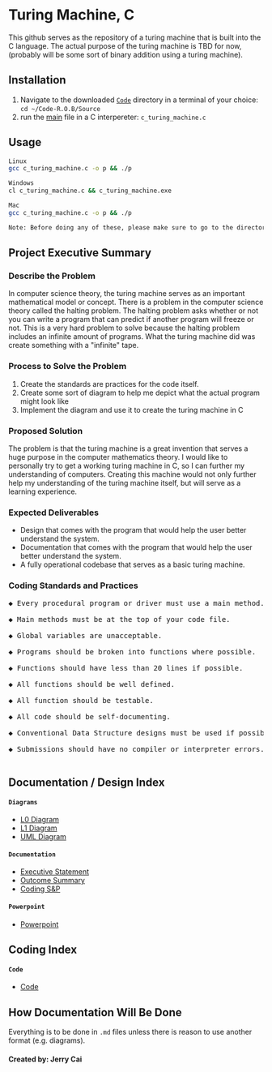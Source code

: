 # Turing Machine, C

This github serves as the repository of a turing machine that is built into the C language.
The actual purpose of the turing machine is TBD for now, (probably will be some sort of binary addition using a turing machine).

## Installation
1. Navigate to the downloaded [`Code`](Code) directory in a terminal of your choice: `cd ~/Code-R.O.B/Source`
2. run the [main](Code/c_turing_machine.c) file in a C interpereter: `c_turing_machine.c`


## Usage
```bash
Linux
gcc c_turing_machine.c -o p && ./p

Windows
cl c_turing_machine.c && c_turing_machine.exe

Mac
gcc c_turing_machine.c -o p && ./p

Note: Before doing any of these, please make sure to go to the directory that the file is in using cd.
```


## Project Executive Summary
### Describe the Problem
In computer science theory, the turing machine serves as an important mathematical model or concept. There is a problem in the computer science theory called the halting problem. The halting problem asks whether or not you can write a program that can predict if another program will freeze or not. This is a very hard problem to solve because the halting problem includes an infinite amount of programs. What the turing machine did was create something with a "infinite" tape.
 
 ### Process to Solve the Problem
 1. Create the standards are practices for the code itself.
 2. Create some sort of diagram to help me depict what the actual program might look like
 3. Implement the diagram and use it to create the turing machine in C
 
### Proposed Solution
The problem is that the turing machine is a great invention that serves a huge purpose in the computer mathematics theory. I would like to personally try to get a working turing machine in C, so I can further my understanding of computers. Creating this machine would not only further help my understanding of the turing machine itself, but will serve as a learning experience. 
 
### Expected Deliverables
 - Design that comes with the program that would help the user better understand the system.
 - Documentation that comes with the program that would help the user better understand the system.
 - A fully operational codebase that serves as a basic turing machine.

### Coding Standards and Practices
<pre>
◆ Every procedural program or driver must use a main method. <br />
◆ Main methods must be at the top of your code file. <br />
◆ Global variables are unacceptable. <br />
◆ Programs should be broken into functions where possible. <br />
◆ Functions should have less than 20 lines if possible. <br />
◆ All functions should be well defined. <br />
◆ All function should be testable. <br />
◆ All code should be self-documenting. <br />
◆ Conventional Data Structure designs must be used if possible. <br />
◆ Submissions should have no compiler or interpreter errors. <br />
</pre>


## Documentation / Design Index
#### `Diagrams`
- [L0 Diagram](https://github.com/Purolis/C-Turing-Machine/blob/main/Documentation%20%7C%7C%20Design/Diagrams/L0%20Dataflow%20Diagram.jpg)
- [L1 Diagram](https://github.com/Purolis/C-Turing-Machine/blob/main/Documentation%20%7C%7C%20Design/Diagrams/L1%20Dataflow%20Diagram.jpg)
- [UML Diagram](https://github.com/Purolis/C-Turing-Machine/blob/main/Documentation%20%7C%7C%20Design/Diagrams/UML_Turing_Machine.jpg)
#### `Documentation`
- [Executive Statement](https://github.com/Purolis/C-Turing-Machine/blob/main/Documentation%20%7C%7C%20Design/Problem_Executive_Summary.md)
- [Outcome Summary](https://github.com/Purolis/C-Turing-Machine/blob/main/Documentation%20%7C%7C%20Design/Outcome%20Summary.md)
- [Coding S&P](https://github.com/Purolis/C-Turing-Machine/blob/main/Documentation%20%7C%7C%20Design/Coding_S%26P.md)
#### `Powerpoint`
- [Powerpoint](https://github.com/Purolis/C-Turing-Machine/blob/main/Documentation%20%7C%7C%20Design/C%20Turing%20Machine%20Presentation.pptx)

## Coding Index
#### `Code`
- [Code](https://github.com/Purolis/C-Turing-Machine/blob/main/Code/c_turing_machine.c)




## How Documentation Will Be Done
Everything is to be done in `.md` files unless there is reason to use another format (e.g. diagrams).

#### Created by: Jerry Cai
